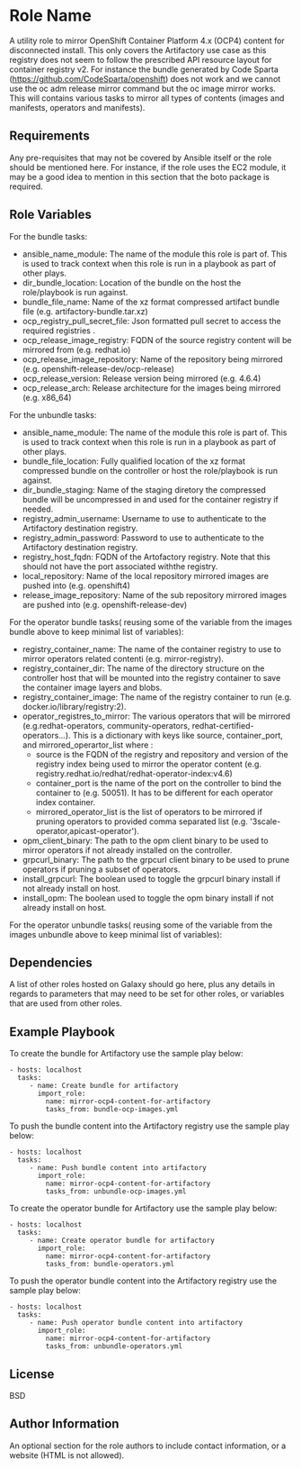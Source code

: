 Role Name
=========

A utility role to mirror OpenShift Container Platform 4.x (OCP4) content for disconnected install.
This only covers the Artifactory use case as this registry does not seem to follow the prescribed API resource layout for container registry v2. 
For instance the bundle generated by Code Sparta  (https://github.com/CodeSparta/openshift) does not work and we cannot use the oc adm release mirror command but the oc image mirror works. This will contains various tasks to mirror all types of contents (images and manifests, operators and manifests). 

Requirements
------------

Any pre-requisites that may not be covered by Ansible itself or the role should be mentioned here. For instance, if the role uses the EC2 module, it may be a good idea to mention in this section that the boto package is required.

Role Variables
--------------

For the bundle tasks:
- ansible_name_module: The name of the module this role is part of. This is used to track context when this role is run in a playbook as part of other plays.
- dir_bundle_location: Location of the bundle on the host the role/playbook is run against.
- bundle_file_name: Name of the xz format compressed artifact bundle file (e.g. artifactory-bundle.tar.xz)
- ocp_registry_pull_secret_file: Json formatted pull secret to access the required registries .
- ocp_release_image_registry: FQDN of the source registry content will be mirrored from (e.g. redhat.io)
- ocp_release_image_repository: Name of the repository being mirrored (e.g. openshift-release-dev/ocp-release)
- ocp_release_version: Release version being mirrored (e.g. 4.6.4)
- ocp_release_arch: Release architecture for the images being mirrored (e.g. x86_64)

For the unbundle tasks:
- ansible_name_module: The name of the module this role is part of. This is used to track context when this role is run in a playbook as part of other plays.
- bundle_file_location: Fully qualified location of the xz format compressed bundle on the controller or host the role/playbook is run against.
- dir_bundle_staging: Name of the staging diretory the compressed bundle will be uncompressed in and used for the container registry if needed.
- registry_admin_username: Username to use to authenticate to the Artifactory destination registry.
- registry_admin_password: Password to use to authenticate to the Artifactory destination registry.
- registry_host_fqdn: FQDN of the Artofactory registry. Note that this should not have the port associated withthe registry.
- local_repository: Name of the local repository mirrored images are pushed into (e.g. openshift4)
- release_image_repository: Name of the sub repository mirrored images are pushed into (e.g. openshift-release-dev)

For the operator bundle tasks( reusing some of the variable from the images bundle above to keep minimal list of variables):
- registry_container_name: The name of the container registry to use to mirror operators related contenti (e.g. mirror-registry).
- registry_container_dir: The name of the directory structure on the controller host that will be mounted into the registry container to save the container image layers and blobs.
- registry_container_image: The name of the registry container to run (e.g. docker.io/library/registry:2).
- operator_registres_to_mirror: The various operators that will be mirrored (e.g.redhat-operators, community-operators, redhat-certified-operators...). This is a dictionary with keys like source, container_port, and mirrored_operartor_list where :
  - source is the FQDN of the registry and repository and version of the registry index being used to mirror the operator content (e.g. registry.redhat.io/redhat/redhat-operator-index:v4.6)
  - container_port is the name of the port on the controller to bind the container to (e.g. 50051). It has to be different for each operator index container.
  - mirrored_operator_list is the list of operators to be mirrored if pruning operators to provided comma separated list (e.g. '3scale-operator,apicast-operator').
- opm_client_binary: The path to the opm client binary to be used to mirror operators if not already installed on the controller. 
- grpcurl_binary: The path to the grpcurl client binary to be used to prune operators if pruning a subset of operators. 
- install_grpcurl: The boolean used to toggle the grpcurl binary install if not already install on host.
- install_opm: The boolean used to toggle the opm binary install if not already install on host.

For the operator unbundle tasks( reusing some of the variable from the images unbundle above to keep minimal list of variables):


Dependencies
------------

A list of other roles hosted on Galaxy should go here, plus any details in regards to parameters that may need to be set for other roles, or variables that are used from other roles.

Example Playbook
----------------
To create the bundle for Artifactory use the sample play below:

    - hosts: localhost
      tasks:
         - name: Create bundle for artifactory
           import_role:
             name: mirror-ocp4-content-for-artifactory
             tasks_from: bundle-ocp-images.yml
             
To push the bundle content into the Artifactory registry use the sample play below:

    - hosts: localhost
      tasks:
         - name: Push bundle content into artifactory
           import_role:
             name: mirror-ocp4-content-for-artifactory
             tasks_from: unbundle-ocp-images.yml
             
To create the operator bundle for Artifactory use the sample play below:

    - hosts: localhost
      tasks:
         - name: Create operator bundle for artifactory
           import_role:
             name: mirror-ocp4-content-for-artifactory
             tasks_from: bundle-operators.yml
             
To push the operator bundle content into the Artifactory registry use the sample play below:

    - hosts: localhost
      tasks:
         - name: Push operator bundle content into artifactory
           import_role:
             name: mirror-ocp4-content-for-artifactory
             tasks_from: unbundle-operators.yml
             

License
-------

BSD

Author Information
------------------

An optional section for the role authors to include contact information, or a website (HTML is not allowed).
